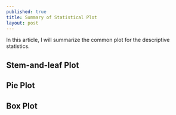 ```yaml
---
published: true
title: Summary of Statistical Plot
layout: post
---
```

In this article, I will summarize the common plot for the descriptive statistics.

## Stem-and-leaf Plot

## Pie Plot

## Box Plot
